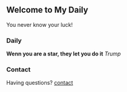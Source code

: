 ## Welcome to My Daily

You never know your luck!

### Daily

**Wenn you are a star, they let you do it**    _Trump_ 





### Contact

Having questions? [contact](upyougo@gmail.com)
